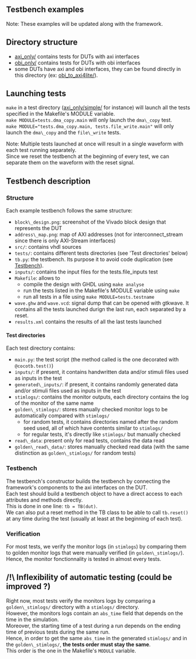 
## Testbench examples
Note: These examples will be updated along with the framework.

## Directory structure
- [axi_only/](axi_only/) contains tests for DUTs with axi interfaces
- [obi_only/](obi_only/) contains tests for DUTs with obi interfaces
- some DUTs have axi and obi interfaces, they can be found directly in this
directory (ex: [obi_to_axi4lite/](obi_to_axi4lite/)).

## Launching tests
`make` in a test directory ([axi_only/simple/](axi_only/simple/) for instance)
will launch all the tests specified in the Makefile's MODULE variable.  
`make MODULE=tests.dma_copy.main` will only launch the `dma\_copy` test.  
`make MODULE="tests.dma_copy.main, tests.file_write.main"` will only launch the
`dma\_copy` and the `file\_write` tests.  

Note: Multiple tests launched at once will result in a single waveform with each
test running separately.  
Since we reset the testbench at the beginning of every test, we can separate
them on the waveform with the reset signal.  


## Testbench description

### Structure
Each example testbench follows the same structure:
- `block\_design.png`: screenshot of the Vivado block design that represents the
DUT
- `address\_map.png`: map of AXI addresses (not for interconnect\_stream since
there is only AXI-Stream interfaces)
- `src/`: contains vhdl sources
- `tests/`: contains different tests directories (see 'Test directories' below)
- `tb.py`: the testbench. Its purpose it to avoid code duplication
(see [Testbench](#testbench)).
- `inputs/`: contains the input files for the tests.file\_inputs test
- `Makefile`: allows to
    * compile the design with GHDL using `make analyse`
    * run the tests listed in the Makefile's MODULE variable using `make`
    * run all tests in a file using `make MODULE=tests.testname`
- `wave.ghw` and `wave.vcd`: signal dump that can be opened with gtkwave. It
contains all the tests launched durign the last run, each separated by a reset.
- `results.xml` contains the results of all the last tests launched

#### Test directories
Each test directory contains:
- `main.py`: the test script (the method called is the one decorated with
`@cocotb.test()`)
- `inputs/`: if present, it contains handwritten data and/or stimuli files used
as inputs in the test
- `generated\_inputs/`: if present, it contains randomly generated data and/or
stimuli files used as inputs in the test
- `stimlogs/`: contains the monitor outputs, each directory contains the log of
the monitor of the same name
- `golden\_stimlogs/`: stores manually checked monitor logs to be automatically
compared with `stimlogs/`
    * for random tests, it contains directories named after the random seed
    used, all of which have contents similar to `stimlogs/`
    * for regular tests, it's directly like `stimlogs/` but manually checked
- `read\_data`: present only for read tests, contains the data read
- `golden\_read\_data/`: stores manually checked read data (with the same
distinction as `golden\_stimlogs/` for random tests)

### Testbench
The testbench's constructor builds the testbench by connecting the framework's
components to the axi interfaces on the DUT.  
Each test should build a testbench object to have a direct access to each
attributes and methods directly.  
This is done in one line: `tb = TB(dut)`.  
We can also put a reset method in the TB class to be able to call `tb.reset()`
at any time during the test (usually at least at the beginning of each test).  

### Verification
For most tests, we verify the monitor logs (in `stimlogs`) by comparing
them to golden monitor logs that were manually verified
(in `golden\_stimlogs/`).
Hence, the monitor fonctionnality is tested in almost every tests.



## /!\ Inflexibility of automatic testing (could be improved ?)
Right now, most tests verify the monitors logs by comparing a
`golden\_stimlogs/` directory with a `stimlogs/` directory.  
However, the monitors logs contain an `abs_time` field that depends on the time
in the simulation.  
Moreover, the starting time of a test during a run depends on the ending time of
previous tests during the same run.  
Hence, in order to get the same `abs_time` in the generated `stimlogs/` and in
the `golden\_stimlogs/`, **the tests order must stay the same**.  
This order is the one in the Makefile's `MODULE` variable.  
